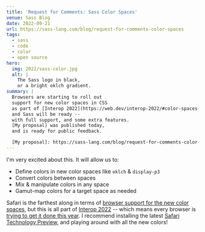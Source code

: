 ```yaml
---
title: 'Request for Comments: Sass Color Spaces'
venue: Sass Blog
date: 2022-09-21
url: https://sass-lang.com/blog/request-for-comments-color-spaces
tags:
  - sass
  - code
  - color
  - open source
hero:
  img: 2022/sass-color.jpg
  alt: |
    The Sass logo in black,
    or a bright oklch gradient.
summary: |
  Browsers are starting to roll out
  support for new color spaces in CSS
  as part of [Interop 2022](https://web.dev/interop-2022/#color-spaces-and-css-color-functions),
  and Sass will be ready --
  with full support, and some extra features.
  [My proposal] was published today,
  and is ready for public feedback.

  [My proposal]: https://sass-lang.com/blog/request-for-comments-color-spaces
---
```


I'm very excited about this.
It will allow us to:

- Define colors in new color spaces like `oklch` & `display-p3`
- Convert colors between spaces
- Mix & manipulate colors in any space
- Gamut-map colors for a target space as needed

Safari is the farthest along
in terms of [browser support for the new color spaces][browser support],
but this is all part of
[Interop 2022][] --
which means every browser is
[trying to get it done this year][].
I recommend installing the latest
[Safari Technology Preview][],
and playing around with
all the new colors!

[browser support]: https://caniuse.com/css-color-function,css-lch-lab,mdn-css_types_color_oklch,mdn-css_types_color_oklab,mdn-css_types_color_color-mix
[Safari Technology Preview]: https://developer.apple.com/safari/technology-preview/
[trying to get it done this year]: https://wpt.fyi/results/css/css-color?label=master&label=experimental&product=chrome&product=firefox&product=safari&aligned&view=interop&q=label%3Ainterop-2022-color
[Interop 2022]: https://web.dev/interop-2022/#color-spaces-and-css-color-functions
